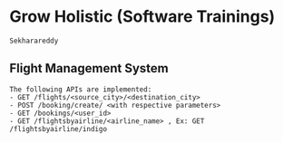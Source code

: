 # Grow Holistic (Software Trainings)

```
Sekharareddy
```

## Flight Management System
```
The following APIs are implemented:
- GET /flights/<source_city>/<destination_city>
- POST /booking/create/ <with respective parameters>
- GET /bookings/<user_id>
- GET /flightsbyairline/<airline_name> , Ex: GET /flightsbyairline/indigo
```

